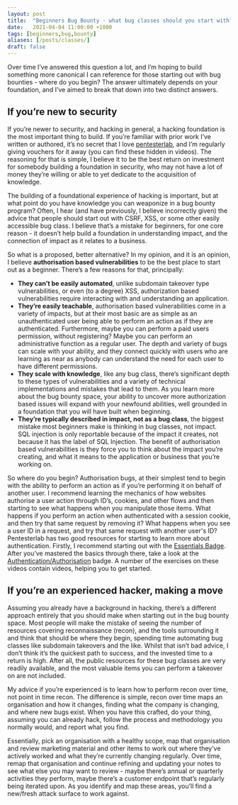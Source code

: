 ```yaml
---
layout: post
title:  "Beginners Bug Bounty - what bug classes should you start with?"
date:   2021-04-04 11:00:00 +1000
tags: [beginners,bug,bounty]
aliases: [/posts/classes/]
draft: false
---
```


Over time I’ve answered this question a lot, and I’m hoping to build something more canonical I can reference for those starting out with bug bounties - where do you begin? The answer ultimately depends on your foundation, and I’ve aimed to break that down into two distinct answers.


## If you’re new to security

If you’re newer to security, and hacking in general, a hacking foundation is the most important thing to build. If you’re familiar with prior work I’ve written or authored, it’s no secret  that I love [pentesterlab](https://pentesterlab.com/), and I’m regularly giving vouchers for it away (you can find these hidden in videos). The reasoning for that is simple, I believe it to be the best return on investment for somebody building a foundation in security, who may not have a lot of money they’re willing or able to yet dedicate to the acquisition of knowledge.

The building of a foundational experience of hacking is important, but at what point do you have knowledge you can weaponize in a bug bounty program? Often, I hear (and have previously, I believe incorrectly given) the advice that people should start out with CSRF, XSS, or some other easily accessible bug class. I believe that’s a mistake for beginners, for one core reason - it doesn’t help build a foundation in understanding impact, and the connection of impact as it relates to a business.

So what is a proposed, better alternative? In my opinion, and it is an opinion, I believe **authorisation based vulnerabilities** to be the best place to start out as a beginner. There’s a few reasons for that, principally:



*   **They can’t be easily automated**, unlike subdomain takeover type vulnerabilities, or even (to a degree) XSS, authorization based vulnerabilities require interacting with and understanding an application.
*   **They’re easily teachable**, authorisation based vulnerabilities come in a variety of impacts, but at their most basic are as simple as an unauthenticated user being able to perform an action as if they are authenticated. Furthermore, maybe you can perform a paid users permission, without registering? Maybe you can perform an administrative function as a regular user. The depth and variety of bugs can scale with your ability, and they connect quickly with users who are learning as near as anybody can understand the need for each user to have different permissions.
*   **They scale with knowledge**, like any bug class, there’s significant depth to these types of vulnerabilities and a variety of technical implementations and mistakes  that lead to them. As you learn more about the bug bounty space, your ability to uncover more authorization based issues will expand with your newfound abilities, well grounded in a foundation that you will have built when beginning.
*   **They’re typically described in impact, not as a bug class**, the biggest mistake most beginners make is thinking in bug classes, not impact. SQL injection is only reportable because of the impact it creates, not because it has the label of SQL Injection. The benefit of authorisation based vulnerabilities is they force you to think about the impact you’re creating, and what it means to the application or business that you’re working on. 

So where do you begin? Authorisation bugs, at their simplest tend to begin with the ability to perform an action as if you’re performing it on behalf of another user. I recommend learning the mechanics of how websites authorise a user action through ID’s, cookies, and other flows and then starting to see what happens when you manipulate those items. What happens if you perform an action when authenticated with a session cookie, and then try that same request by removing it? What happens when you see a user ID in a request, and try that same request with another user's ID? Pentesterlab has two good resources for starting to learn more about authentication. Firstly, I recommend starting out with the [Essentials Badge](https://pentesterlab.com/badges/essential). After you’ve mastered the basics through there, take a look at the [Authentication/Authorisation](https://pentesterlab.com/badges/auth) badge. A number of the exercises on these videos contain videos, helping you to get started.


## If you’re an experienced hacker, making a move

Assuming you already have a background in hacking, there’s a different approach entirely that you should make when starting out in the bug bounty space. Most people will make the mistake of seeing the number of resources covering reconnaissance (recon), and the tools surrounding it and think that should be where they begin, spending time automating bug classes like subdomain takeovers and the like. Whilst that isn’t bad advice, I don’t think it’s the quickest path to success, and the invested time to a return is high. After all, the public resources for these bug classes are very readily available, and the most valuable items you can perform a takeover on are not included.

My advice if you’re experienced is to learn how to perform recon over time, not point in time recon. The difference is simple, recon over time maps an organisation and how it changes, finding what the company is changing, and where new bugs exist. When you have this crafted, do your thing, assuming you can already hack, follow the process and methodology you normally would, and report what you find.

Essentially, pick an organisation with a healthy scope, map that organisation and review marketing material and other items to work out where they’ve actively worked and what they’re currently changing regularly. Over time, remap that organisation and continue refining and updating your notes to see what else you may want to review - maybe there’s annual or quarterly activities they perform, maybe there’s a customer endpoint that’s regularly being iterated upon. As you identify and map these areas, you’ll find a new/fresh attack surface to work against.
